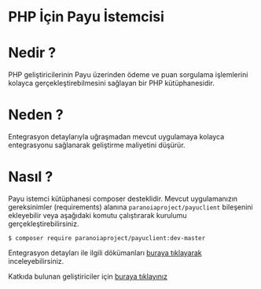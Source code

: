 # PHP İçin Payu İstemcisi

# Nedir ?
PHP geliştiricilerinin Payu üzerinden ödeme ve puan sorgulama işlemlerini kolayca gerçekleştirebilmesini sağlayan bir PHP kütüphanesidir.

# Neden ?
Entegrasyon detaylarıyla uğraşmadan mevcut uygulamaya kolayca entegrasyonu sağlanarak geliştirme maliyetini düşürür.

# Nasıl ?
Payu istemci kütüphanesi composer desteklidir.  Mevcut uygulamanızın gereksinimler (requirements) alanına ```paranoiaproject/payuclient``` bileşenini ekleyebilir veya aşağıdaki komutu çalıştırarak kurulumu gerçekleştirebilirsiniz.

```shell
$ composer require paranoiaproject/payuclient:dev-master
```

Entegrasyon detayları ile ilgili dökümanları [buraya tıklayarak](/docs/index.md) inceleyebilirsiniz.

Katkıda bulunan geliştiriciler için [buraya tıklayınız](/docs/contributors.md)
